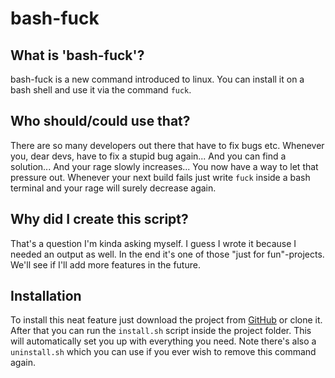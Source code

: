 # bash-fuck

## What is 'bash-fuck'?
bash-fuck is a new command introduced to linux.
You can install it on a bash shell and use it via the command `fuck`.

## Who should/could use that?
There are so many developers out there that have to fix bugs etc.
Whenever you, dear devs, have to fix a stupid bug again...
And you can find a solution...
And your rage slowly increases...
You now have a way to let that pressure out. Whenever your next build fails just write `fuck` inside a bash terminal and your rage will surely decrease again.

## Why did I create this script?
That's a question I'm kinda asking myself.
I guess I wrote it because I needed an output as well.
In the end it's one of those "just for fun"-projects. We'll see if I'll add more features in the future.

## Installation
To install this neat feature just download the project from [GitHub](https://github.com/Ruesa18/bash-fuck) or clone it.
After that you can run the `install.sh` script inside the project folder. This will automatically set you up with everything you need.
Note there's also a `uninstall.sh` which you can use if you ever wish to remove this command again.
